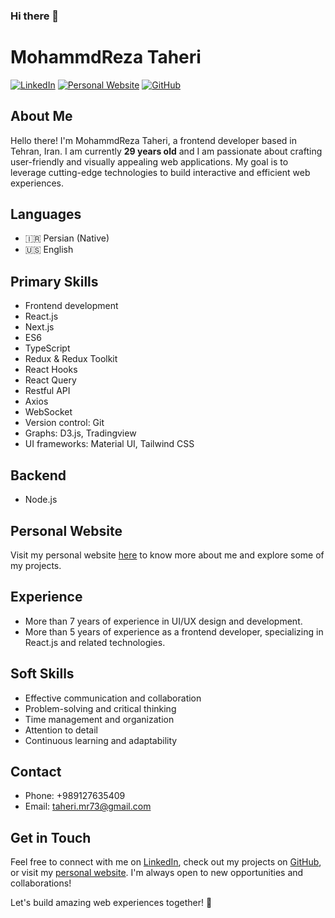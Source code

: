 ### Hi there 👋

# MohammdReza Taheri

[![LinkedIn](https://img.shields.io/badge/LinkedIn-mohammdrezataheri-blue)](https://www.linkedin.com/in/mohammadreza-taheri/)
[![Personal Website](https://img.shields.io/badge/Website-moreta.ir-brightgreen)](https://moreta.ir/)
[![GitHub](https://img.shields.io/github/followers/mohammdrezataheri?label=Follow&style=social)](https://github.com/mohammdreza-taherii)

## About Me

Hello there! I'm MohammdReza Taheri, a frontend developer based in Tehran, Iran. I am currently **29 years old** and I am passionate about crafting user-friendly and visually appealing web applications. My goal is to leverage cutting-edge technologies to build interactive and efficient web experiences.

## Languages

- 🇮🇷 Persian (Native)
- 🇺🇸 English

## Primary Skills

- Frontend development
- React.js
- Next.js
- ES6
- TypeScript
- Redux & Redux Toolkit
- React Hooks
- React Query
- Restful API
- Axios
- WebSocket
- Version control: Git
- Graphs: D3.js, Tradingview
- UI frameworks: Material UI, Tailwind CSS

## Backend

- Node.js

## Personal Website

Visit my personal website [here](https://moreta.ir/) to know more about me and explore some of my projects.

## Experience

- More than 7 years of experience in UI/UX design and development.
- More than 5 years of experience as a frontend developer, specializing in React.js and related technologies.

## Soft Skills

- Effective communication and collaboration
- Problem-solving and critical thinking
- Time management and organization
- Attention to detail
- Continuous learning and adaptability

## Contact

- Phone: +989127635409
- Email: taheri.mr73@gmail.com

## Get in Touch

Feel free to connect with me on [LinkedIn](https://www.linkedin.com/in/mohammdrezataheri/), check out my projects on [GitHub](https://github.com/mohammdrezataheri), or visit my [personal website](https://moreta.ir/). I'm always open to new opportunities and collaborations!

Let's build amazing web experiences together! 🚀

<!--
**MohammadReza-Taherii/MohammadReza-Taherii** is a ✨ _special_ ✨ repository because its `README.md` (this file) appears on your GitHub profile.

Here are some ideas to get you started:

- 🔭 I’m currently working on ...
- 🌱 I’m currently learning ...
- 👯 I’m looking to collaborate on ...
- 🤔 I’m looking for help with ...
- 💬 Ask me about ...
- 📫 How to reach me: ...
- 😄 Pronouns: ...
- ⚡ Fun fact: ...
-->
